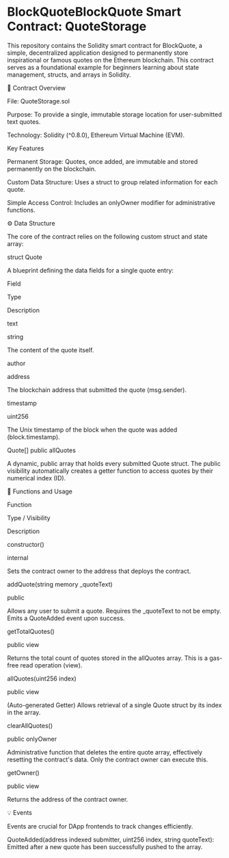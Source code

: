 # BlockQuoteBlockQuote Smart Contract: QuoteStorage

This repository contains the Solidity smart contract for BlockQuote, a simple, decentralized application designed to permanently store inspirational or famous quotes on the Ethereum blockchain. This contract serves as a foundational example for beginners learning about state management, structs, and arrays in Solidity.

📄 Contract Overview

File: QuoteStorage.sol

Purpose: To provide a single, immutable storage location for user-submitted text quotes.

Technology: Solidity (^0.8.0), Ethereum Virtual Machine (EVM).

Key Features

Permanent Storage: Quotes, once added, are immutable and stored permanently on the blockchain.

Custom Data Structure: Uses a struct to group related information for each quote.

Simple Access Control: Includes an onlyOwner modifier for administrative functions.

⚙️ Data Structure

The core of the contract relies on the following custom struct and state array:

struct Quote

A blueprint defining the data fields for a single quote entry:

Field

Type

Description

text

string

The content of the quote itself.

author

address

The blockchain address that submitted the quote (msg.sender).

timestamp

uint256

The Unix timestamp of the block when the quote was added (block.timestamp).

Quote[] public allQuotes

A dynamic, public array that holds every submitted Quote struct. The public visibility automatically creates a getter function to access quotes by their numerical index (ID).

🚀 Functions and Usage

Function

Type / Visibility

Description

constructor()

internal

Sets the contract owner to the address that deploys the contract.

addQuote(string memory _quoteText)

public

Allows any user to submit a quote. Requires the _quoteText to not be empty. Emits a QuoteAdded event upon success.

getTotalQuotes()

public view

Returns the total count of quotes stored in the allQuotes array. This is a gas-free read operation (view).

allQuotes(uint256 index)

public view

(Auto-generated Getter) Allows retrieval of a single Quote struct by its index in the array.

clearAllQuotes()

public onlyOwner

Administrative function that deletes the entire quote array, effectively resetting the contract's data. Only the contract owner can execute this.

getOwner()

public view

Returns the address of the contract owner.

💡 Events

Events are crucial for DApp frontends to track changes efficiently.

QuoteAdded(address indexed submitter, uint256 index, string quoteText): Emitted after a new quote has been successfully pushed to the array.
